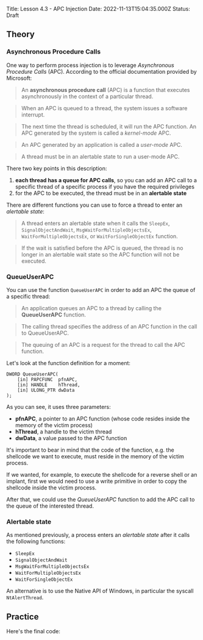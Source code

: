 Title: Lesson 4.3 - APC Injection
Date: 2022-11-13T15:04:35.000Z
Status: Draft

<h2 id="theory">Theory</h2><h3 id="asynchronous-procedure-calls">Asynchronous Procedure Calls</h3><p>One way to perform process injection is to leverage <em>Asynchronous Procedure Calls</em> (APC). According to the official documentation provided by Microsoft:</p><blockquote>An <strong>asynchronous procedure call</strong> (APC) is a function that executes asynchronously in the context of a particular thread.</blockquote><blockquote>When an APC is queued to a thread, the system issues a software interrupt.</blockquote><blockquote>The next time the thread is scheduled, it will run the APC function. An APC generated by the system is called a <em>kernel-mode</em> APC.</blockquote><blockquote>An APC generated by an application is called a <em>user-mode</em> APC.</blockquote><blockquote>A thread must be in an alertable state to run a user-mode APC.</blockquote><p>There two key points in this description:</p><ol><li><strong>each thread has a queue for APC calls</strong>, so you can add an APC call to a specific thread of a specific process if you have the required privileges</li><li>for the APC to be executed, the thread must be in an <strong>alertable state</strong></li></ol><p>There are different functions you can use to force a thread to enter an <em>alertable state</em>:</p><blockquote>A thread enters an alertable state when it calls the <code>SleepEx</code>, <code>SignalObjectAndWait</code>, <code>MsgWaitForMultipleObjectsEx</code>, <code>WaitForMultipleObjectsEx</code>, or <code>WaitForSingleObjectEx</code> function.</blockquote><blockquote>If the wait is satisfied before the APC is queued, the thread is no longer in an alertable wait state so the APC function will not be executed.</blockquote><h3 id="queueuserapc">QueueUserAPC</h3><p>You can use the function <code>QueueUserAPC</code> in order to add an APC the queue of a specific thread:</p><blockquote>An application queues an APC to a thread by calling the <strong>QueueUserAPC</strong> function.</blockquote><blockquote>The calling thread specifies the address of an APC function in the call to QueueUserAPC.</blockquote><blockquote>The queuing of an APC is a request for the thread to call the APC function.</blockquote><p>Let's look at the function definition for a moment:</p><pre><code class="language-cpp">DWORD QueueUserAPC(
    [in] PAPCFUNC  pfnAPC,
    [in] HANDLE    hThread,
    [in] ULONG_PTR dwData
);</code></pre><p>As you can see, it uses three parameters:</p><ul><li><strong>pfnAPC</strong>, a pointer to an APC function (whose code resides inside the memory of the victim process)</li><li><strong>hThread</strong>, a handle to the victim thread</li><li><strong>dwData</strong>, a value passed to the APC function</li></ul><p>It's important to bear in mind that the code of the function, e.g. the shellcode we want to execute, must reside in the memory of the victim process.</p><p>If we wanted, for example, to execute the shellcode for a reverse shell or an implant, first we would need to use a write primitive in order to copy the shellcode inside the victim process.</p><p>After that, we could use the <em>QueueUserAPC</em> function to add the APC call to the queue of the interested thread.</p><h3 id="alertable-state">Alertable state</h3><p>As mentioned previously, a process enters an <em>alertable state</em> after it calls the following functions:</p><ul><li><code>SleepEx</code></li><li><code>SignalObjectAndWait</code></li><li><code>MsgWaitForMultipleObjectsEx</code></li><li><code>WaitForMultipleObjectsEx</code></li><li><code>WaitForSingleObjectEx</code></li></ul><p>An alternative is to use the Native API of Windows, in particular the syscall <code>NtAlertThread</code>.</p><h2 id="practice">Practice</h2><p>Here's the final code:</p>
